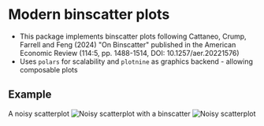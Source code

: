 # Modern binscatter plots

* This package implements binscatter plots following Cattaneo, Crump, Farrell and Feng (2024) "On Binscatter" published in the American Economic Review (114:5, pp. 1488-1514, DOI: 10.1257/aer.20221576) 
* Uses ``polars`` for scalability and ``plotnine`` as graphics backend - allowing composable plots

## Example
A noisy scatterplot
![Noisy scatterplot](docs/images/scatterplot.png)
with a binscatter
![Noisy scatterplot](docs/images/binscatter_plot.png)